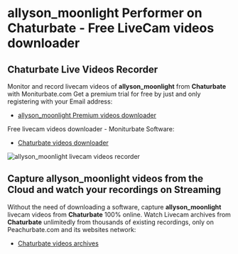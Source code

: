 # allyson_moonlight Performer on Chaturbate - Free LiveCam videos downloader

## Chaturbate Live Videos Recorder

Monitor and record livecam videos of **allyson_moonlight** from **Chaturbate** with Moniturbate.com
Get a premium trial for free by just and only registering with your Email address:
* [allyson_moonlight Premium videos downloader](https://moniturbate.com/request-demo-licence-key.html)

Free livecam videos downloader - Moniturbate Software:
* [Chaturbate videos downloader](https://moniturbate.com/moniturbate-download-software.html)

![allyson_moonlight livecam videos recorder](https://peachurnet.com/templates/moniturbate-software.png)


## Capture allyson_moonlight videos from the Cloud and watch your recordings on Streaming

Without the need of downloading a software, capture **allyson_moonlight** livecam videos from **Chaturbate** 100% online.
Watch Livecam archives from **Chaturbate** unlimitedly from thousands of existing recordings, only on Peachurbate.com and its websites network:
* [Chaturbate videos archives](https://peachurnet.com/)